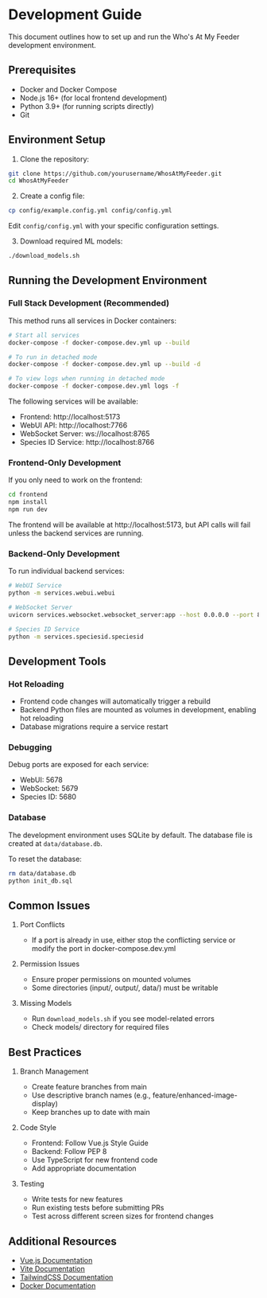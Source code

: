 # Development Guide

This document outlines how to set up and run the Who's At My Feeder development environment.

## Prerequisites

- Docker and Docker Compose
- Node.js 16+ (for local frontend development)
- Python 3.9+ (for running scripts directly)
- Git

## Environment Setup

1. Clone the repository:
```bash
git clone https://github.com/yourusername/WhosAtMyFeeder.git
cd WhosAtMyFeeder
```

2. Create a config file:
```bash
cp config/example.config.yml config/config.yml
```
Edit `config/config.yml` with your specific configuration settings.

3. Download required ML models:
```bash
./download_models.sh
```

## Running the Development Environment

### Full Stack Development (Recommended)

This method runs all services in Docker containers:

```bash
# Start all services
docker-compose -f docker-compose.dev.yml up --build

# To run in detached mode
docker-compose -f docker-compose.dev.yml up --build -d

# To view logs when running in detached mode
docker-compose -f docker-compose.dev.yml logs -f
```

The following services will be available:

- Frontend: http://localhost:5173
- WebUI API: http://localhost:7766
- WebSocket Server: ws://localhost:8765
- Species ID Service: http://localhost:8766

### Frontend-Only Development

If you only need to work on the frontend:

```bash
cd frontend
npm install
npm run dev
```

The frontend will be available at http://localhost:5173, but API calls will fail unless the backend services are running.

### Backend-Only Development

To run individual backend services:

```bash
# WebUI Service
python -m services.webui.webui

# WebSocket Server
uvicorn services.websocket.websocket_server:app --host 0.0.0.0 --port 8765 --reload

# Species ID Service
python -m services.speciesid.speciesid
```

## Development Tools

### Hot Reloading

- Frontend code changes will automatically trigger a rebuild
- Backend Python files are mounted as volumes in development, enabling hot reloading
- Database migrations require a service restart

### Debugging

Debug ports are exposed for each service:
- WebUI: 5678
- WebSocket: 5679
- Species ID: 5680

### Database

The development environment uses SQLite by default. The database file is created at `data/database.db`.

To reset the database:
```bash
rm data/database.db
python init_db.sql
```

## Common Issues

1. Port Conflicts
   - If a port is already in use, either stop the conflicting service or modify the port in docker-compose.dev.yml

2. Permission Issues
   - Ensure proper permissions on mounted volumes
   - Some directories (input/, output/, data/) must be writable

3. Missing Models
   - Run `download_models.sh` if you see model-related errors
   - Check models/ directory for required files

## Best Practices

1. Branch Management
   - Create feature branches from main
   - Use descriptive branch names (e.g., feature/enhanced-image-display)
   - Keep branches up to date with main

2. Code Style
   - Frontend: Follow Vue.js Style Guide
   - Backend: Follow PEP 8
   - Use TypeScript for new frontend code
   - Add appropriate documentation

3. Testing
   - Write tests for new features
   - Run existing tests before submitting PRs
   - Test across different screen sizes for frontend changes

## Additional Resources

- [Vue.js Documentation](https://vuejs.org/)
- [Vite Documentation](https://vitejs.dev/)
- [TailwindCSS Documentation](https://tailwindcss.com/)
- [Docker Documentation](https://docs.docker.com/)
